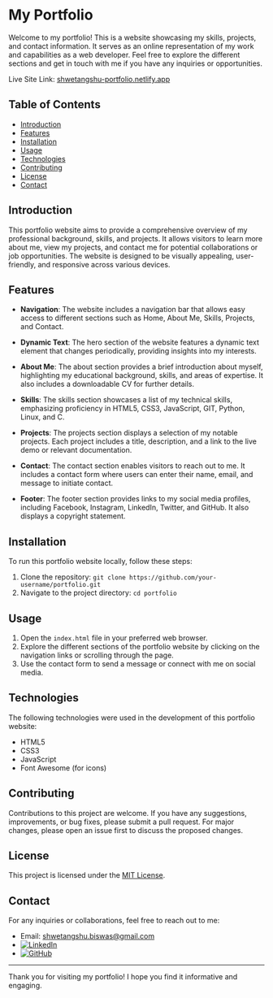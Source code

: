 # My Portfolio

Welcome to my portfolio! This is a website showcasing my skills, projects, and contact information. It serves as an online representation of my work and capabilities as a web developer. Feel free to explore the different sections and get in touch with me if you have any inquiries or opportunities.

Live Site Link: [shwetangshu-portfolio.netlify.app](https://shwetangshu-portfolio.netlify.app/)

## Table of Contents
- [Introduction](#introduction)
- [Features](#features)
- [Installation](#installation)
- [Usage](#usage)
- [Technologies](#technologies)
- [Contributing](#contributing)
- [License](#license)
- [Contact](#contact)

## Introduction
This portfolio website aims to provide a comprehensive overview of my professional background, skills, and projects. It allows visitors to learn more about me, view my projects, and contact me for potential collaborations or job opportunities. The website is designed to be visually appealing, user-friendly, and responsive across various devices.

## Features
- **Navigation**: The website includes a navigation bar that allows easy access to different sections such as Home, About Me, Skills, Projects, and Contact.

- **Dynamic Text**: The hero section of the website features a dynamic text element that changes periodically, providing insights into my interests.

- **About Me**: The about section provides a brief introduction about myself, highlighting my educational background, skills, and areas of expertise. It also includes a downloadable CV for further details.

- **Skills**: The skills section showcases a list of my technical skills, emphasizing proficiency in HTML5, CSS3, JavaScript, GIT, Python, Linux, and C.

- **Projects**: The projects section displays a selection of my notable projects. Each project includes a title, description, and a link to the live demo or relevant documentation.

- **Contact**: The contact section enables visitors to reach out to me. It includes a contact form where users can enter their name, email, and message to initiate contact.

- **Footer**: The footer section provides links to my social media profiles, including Facebook, Instagram, LinkedIn, Twitter, and GitHub. It also displays a copyright statement.

## Installation
To run this portfolio website locally, follow these steps:
1. Clone the repository: `git clone https://github.com/your-username/portfolio.git`
2. Navigate to the project directory: `cd portfolio`

## Usage
1. Open the `index.html` file in your preferred web browser.
2. Explore the different sections of the portfolio website by clicking on the navigation links or scrolling through the page.
3. Use the contact form to send a message or connect with me on social media.

## Technologies
The following technologies were used in the development of this portfolio website:
- HTML5
- CSS3
- JavaScript
- Font Awesome (for icons)

## Contributing
Contributions to this project are welcome. If you have any suggestions, improvements, or bug fixes, please submit a pull request. For major changes, please open an issue first to discuss the proposed changes.

## License
This project is licensed under the [MIT License](LICENSE).

## Contact
For any inquiries or collaborations, feel free to reach out to me:

- Email: shwetangshu.biswas@gmail.com
- [![LinkedIn](https://img.shields.io/badge/LinkedIn-%230077B5?style=for-the-badge&logo=linkedin&logoColor=white)](https://www.linkedin.com/in/shwetangshu-biswas)
- [![GitHub](https://img.shields.io/badge/GitHub-%23121011?style=for-the-badge&logo=github&logoColor=white)](https://github.com/Shwetangshu)

---

Thank you for visiting my portfolio! I hope you find it informative and engaging.
